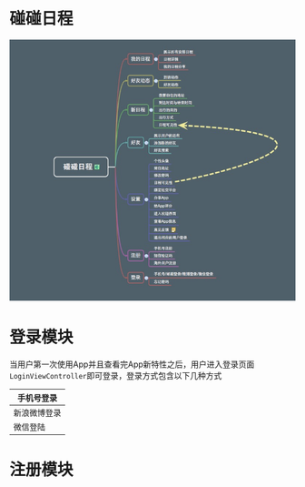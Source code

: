 # 碰碰日程


![碰碰日程架构图](碰碰日程.png)


# 登录模块

当用户第一次使用App并且查看完App新特性之后，用户进入登录页面```LoginViewController```即可登录，登录方式包含以下几种方式

| 手机号登录 |
| -- |
| 新浪微博登录 |
| 微信登陆|








# 注册模块



